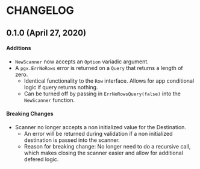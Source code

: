 # CHANGELOG

## 0.1.0 (April 27, 2020)

#### Additions
- `NewScanner` now accepts an `Option` variadic argument.
- A `pgx.ErrNoRows` error is returned on a `Query` that returns a length of zero.
    - Identical functionality to the `Row` interface. Allows for app conditional logic if query returns nothing.
    - Can be turned off by passing in `ErrNoRowsQuery(false)` into the `NewScanner` function.  

#### Breaking Changes
- Scanner no longer accepts a non initialized value for the Destination. 
  - An error will be returned during validation if a non initialized destination is passed into the scanner.
  - Reason for breaking change: No longer need to do a recursive call, which makes closing the scanner easier and allow for additional defered logic.